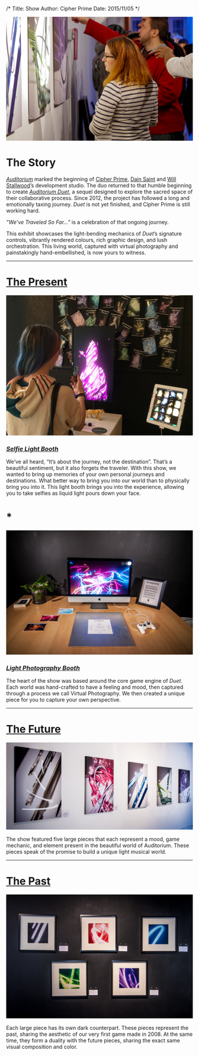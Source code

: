 /*
Title: Show
Author: Cipher Prime
Date: 2015/11/05
*/

![Overview][Overview]

# The Story
*[Auditorium]* marked the beginning of [Cipher Prime], [Dain Saint] and [Will Stallwood]’s development studio. The duo returned to that humble beginning to create *[Auditorium Duet]*, a sequel designed to explore the sacred space of their collaborative process. Since 2012, the project has followed a long and emotionally taxing journey. *Duet* is not yet finished, and Cipher Prime is still working hard.
 
*”We’ve Traveled So Far…”* is a celebration of that ongoing journey. 
 
This exhibit showcases the light-bending mechanics of *Duet*’s signature controls, vibrantly rendered colours, rich graphic design, and lush orchestration. This living world, captured with virtual photography and painstakingly hand-embellished, is now yours to witness.

***

# [The Present][Interactive]

[![Light Selfie Booth][Light Selfie Booth]][Interactive]
### [*Selfie Light Booth*][Interactive]

We’ve all heard, “It’s about the journey, not the destination”. That’s a beautiful sentiment, but it also forgets the traveler. With this show, we wanted to bring up memories of your own personal journeys and destinations. What better way to bring you into our world than to physically bring you into it. This light booth brings you into the experience, allowing you to take selfies as liquid light pours down your face.

# *

[![Light Photography Booth][Light Photography Booth]][Interactive]
### [*Light Photography Booth*][Interactive]

The heart of the show was based around the core game engine of *Duet*. Each world was hand-crafted to have a feeling and mood, then captured through a process we call Virtual Photography. We then created a unique piece for you to capture your own perspective.

***

# [The Future][Pieces]

[![Large Pieces][Large Pieces]][Pieces]

The show featured five large pieces that each represent a mood, game mechanic, and element present in the beautiful world of Auditorium. These pieces speak of the promise to build a unique light musical world.

***

# [The Past][Pieces]

[![Medium Pieces][Medium Pieces]][Pieces]

Each large piece has its own dark counterpart. These pieces represent the past, sharing the aesthetic of our very first game made in 2008. At the same time, they form a duality with the future pieces, sharing the exact same visual composition and color.



[Overview]: /content/img/staring_at_the_show.jpg
[Light Selfie Booth]: /content/img/light_selfie_booth.jpg
[Light Photography Booth]: /content/img/light_photo_booth.jpg
[Large Pieces]: /content/img/large_overview.jpg
[Medium Pieces]: /content/img/medium_overview.jpg

[Pieces]: /show/pieces
[Interactive]: /show/interactive

[Dain Saint]: http://twitter.com/dainsaint
[Will Stallwood]: http://twitter.com/willstall
[Auditorium]: http://www.playauditorium.com
[Auditorium Duet]: http://www.cipherprime.com/games/duet
[Cipher Prime]: http://www.cipherprime.com





